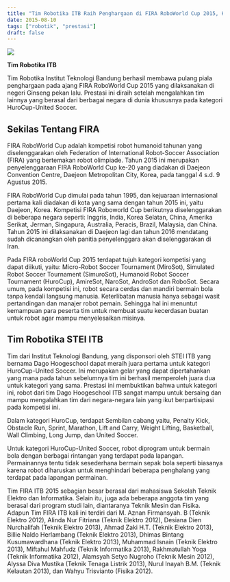 ```yaml
---
title: "Tim Robotika ITB Raih Penghargaan di FIRA RoboWorld Cup 2015, Korea"
date: 2015-08-10
tags: ["robotik", "prestasi"]
draft: false
---
```


<div class="text-center">
	<img src="/img/JuaraKorea.jpg">
	<p><strong>Tim Robotika ITB</strong></p>
</div>

Tim Robotika Institut Teknologi Bandung berhasil membawa pulang piala penghargaan pada ajang FIRA RoboWorld Cup 2015 yang dilaksanakan di negeri Ginseng pekan lalu. Prestasi ini diraih setelah mengalahkan tim lainnya yang berasal dari berbagai negara di dunia khususnya pada kategori HuroCup-United Soccer.

## Sekilas Tentang FIRA

FIRA RoboWorld Cup adalah kompetisi robot humanoid tahunan yang diselenggarakan oleh Federation of International Robot-Soccer Association (FIRA) yang bertemakan robot olimpiade. Tahun 2015 ini merupakan penyelenggaraan FIRA RoboWorld Cup ke-20 yang diadakan di Daejeon Convention Centre, Daejeon Metropolitan City, Korea, pada tanggal 4 s.d. 9 Agustus 2015.

FIRA RoboWorld Cup dimulai pada tahun 1995, dan kejuaraan internasional pertama kali diadakan di kota yang sama dengan tahun 2015 ini, yaitu Daejeon, Korea. Kompetisi FIRA Roboworld Cup berikutnya diselenggarakan di beberapa negara seperti: Inggris, India, Korea Selatan, China, Amerika Serikat, Jerman, Singapura, Australia, Peracis, Brazil, Malaysia, dan China. Tahun 2015 ini dilaksanakan di Daejeon lagi dan tahun 2016 mendatang sudah dicanangkan oleh panitia penyelenggara akan diselenggarakan di Iran.

Pada FIRA roboWorld Cup 2015 terdapat tujuh kategori kompetisi yang dapat diikuti, yaitu: Micro-Robot Soccer Tournament (MiroSot), Simulated Robot Soccer Tournament (SimuroSot), Humanoid Robot Soccer Tournament (HuroCup), AmireSot, NaroSot, AndroSot dan RoboSot. Secara umum, pada kompetisi ini, robot secara cerdas dan mandiri bermain bola tanpa kendali langsung manusia. Keterlibatan manusia hanya sebagai wasit pertandingan dan manajer robot pemain. Sehingga hal ini menuntut kemampuan para peserta tim untuk membuat suatu kecerdasan buatan untuk robot agar mampu menyelesaikan misinya.

## Tim Robotika STEI ITB

Tim dari Institut Teknologi Bandung, yang disponsori oleh STEI ITB yang bernama Dago Hoogeschool dapat meraih juara pertama untuk kategori HuroCup-United Soccer. Ini merupakan gelar yang dapat dipertahankan yang mana pada tahun sebelumnya tim ini berhasil memperoleh juara dua untuk kategori yang sama. Prestasi ini membuktikan bahwa untuk kategori ini, robot dari tim Dago Hoogeschool ITB sangat mampu untuk bersaing dan mampu mengalahkan tim dari negara-negara lain yang ikut berpartisipasi pada kompetisi ini.

Dalam kategori HuroCup, terdapat Sembilan cabang yaitu, Penalty Kick, Obstacle Run, Sprint, Marathon, Lift and Carry, Weight Lifting, Basketball, Wall Climbing, Long Jump, dan United Soccer.

Untuk kategori HuroCup-United Soccer, robot diprogram untuk bermain bola dengan berbagai rintangan yang terdapat pada lapangan. Permainannya tentu tidak sesederhana bermain sepak bola seperti biasanya karena robot diharuskan untuk menghindari beberapa penghalang yang terdapat pada lapangan permainan.

Tim FIRA ITB 2015 sebagian besar berasal dari mahasiswa Sekolah Teknik Elektro dan Informatika. Selain itu, juga ada beberapa anggota tim yang berasal dari program studi lain, diantaranya Teknik Mesin dan Fisika. Adapun Tim FIRA ITB kali ini terdiri dari M. Aznan Firmansyah. B (Teknik Elektro 2012), Alinda Nur Fitriana (Teknik Elektro 2012), Desiana Dien Nurchalifah (Teknik Elektro 2013), Ahmad Zaki H.T. (Teknik Elektro 2013), Billie Naldo Herlambang (Teknik Elektro 2013), Dhimas Bintang Kusumawardhana (Teknik Elektro 2013), Muhammad Isnain (Teknik Elektro 2013), Miftahul Mahfudz (Teknik Informatika 2013), Rakhmatullah Yoga (Teknik Informatika 2012), Alamsyah Setyo Nugroho (Teknik Mesin 2012), Alyssa Diva Mustika (Teknik Tenaga Listrik 2013), Nurul Inayah B.M. (Teknik Kelautan 2013), dan Wahyu Trisvianto (Fisika 2012).